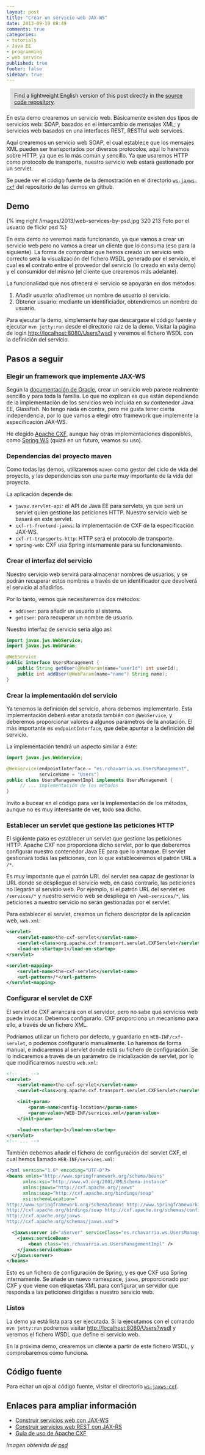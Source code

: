 ```yaml
---
layout: post
title: "Crear un servicio web JAX-WS"
date: 2013-09-19 08:49
comments: true
categories: 
- tutorials
- Java EE
- programming
- web service
published: true
footer: false
sidebar: true
---
```


<div style="margin:2%; padding:2%; background-color:#E0E0E0; ">
    Find a lightweight English version of this post directly in the <a href="https://github.com/rchavarria/javaee-6-demos/tree/master/ws-jaxws-cxf">source code repository</a>.
</div>

En esta demo crearemos un servicio web. Básicamente existen dos tipos de servicios
web: SOAP, basados en el intercambio de mensajes XML; y servicios web basados en 
una interfaces REST, RESTful web services.

Aquí crearemos un servicio web SOAP, el cual establece que los mensajes XML pueden ser
transportados por diversos protocolos, aquí lo haremos sobre HTTP, ya que es lo más
común y sencillo. Ya que usaremos HTTP como protocolo de transporte, nuestro servicio web estará 
gestionado por un servlet.

Se puede ver el código fuente de la demostración en el directorio 
[`ws-jaxws-cxf`](https://github.com/rchavarria/javaee-6-demos/tree/master/ws-jaxws-cxf)
del repositorio de las demos en github.

<!-- more -->

## Demo

{% img right /images/2013/web-services-by-psd.jpg 320 213 Foto por el usuario de flickr psd %}

En esta demo no veremos nada funcionando, ya que vamos a crear un servicio web
pero no vamos a crear un cliente que lo consuma (eso para la siguiente). La forma
de comprobar que hemos creado un servicio web correcto será la visualización del
fichero WSDL generado por el servicio, el cual es el contrato entre el proveedor
del servicio (lo creado en esta demo) y el consumidor del mismo (el cliente que
crearemos más adelante).

La funcionalidad que nos ofrecerá el servicio se apoyarán en dos métodos:

1. Añadir usuario: añadiremos un nombre de usuario al servicio.
2. Obtener usuario: mediante un identificiador, obtendremos un nombre de usuario.

Para ejecutar la demo, simplemente hay que descargase el código fuente y ejecutar
`mvn jetty:run` desde el directorio raiz de la demo. Visitar la página de login
[http://localhost:8080/Users?wsdl](http://localhost:8080/Users?wsdl) y veremos
el fichero WSDL con la definición del servicio.

## Pasos a seguir

### Elegir un framework que implemente JAX-WS

Según la [documentación de Oracle](http://docs.oracle.com/javaee/6/tutorial/doc/bnayl.html),
crear un servicio web parece realmente 
sencillo y para toda la familia. Lo que no explican es que están dependiendo
de la implementación de los servicios web incluída en *su* contenedor Java EE,
Glassfish. No tengo nada en contra, pero me gusta tener cierta independencia,
por lo que vamos a elegir otro framework que implemente la especificación
JAX-WS.

He elegido [Apache CXF](http://cxf.apache.org), aunque hay otras implementaciones 
disponibles, como [Spring WS](http://projects.spring.io/spring-ws/)
(quizá en un futuro, veamos su uso).

### Dependencias del proyecto maven

Como todas las demos, utilizaremos `maven` como gestor del ciclo de vida del
proyecto, y las dependencias son una parte muy importante de la vida del proyecto.

La aplicación depende de:

- `javax.servlet-api`: el API de Java EE para servlets, ya que será un servlet
quien gestione las peticiones HTTP. Nuestro servicio web se basará en este servlet.
- `cxf-rt-frontend-jaxws`: la implementación de CXF de la especificación JAX-WS.
- `cxf-rt-transports-http`: HTTP será el protocolo de transporte.
- `spring-web`: CXF usa Spring internamente para su funcionamiento.

### Crear el interfaz del servicio

Nuestro servicio web servirá para almacenar nombres de usuarios, y se podrán 
recuperar estos nombres a través de un identificador que devolverá el servicio
al añadirlos.

Por lo tanto, vemos que necesitaremos dos métodos:

- `addUser`: para añadir un usuario al sistema.
- `getUser`: para recuperar un nombre de usuario.

Nuestro interfaz de servicio sería algo así:

``` java
import javax.jws.WebService;
import javax.jws.WebParam;

@WebService
public interface UsersManagement {
    public String getUser(@WebParam(name="userId") int userId);
    public int addUser(@WebParam(name="name") String name);
}
```

### Crear la implementación del servicio

Ya tenemos la definición del servicio, ahora debemos implementarlo. Esta
implementación deberá estar anotada también con `@WebService`, y deberemos
proporcionar valores a algunos parámetros de la anotación. El más importante
es `endpointInterface`, que debe apuntar a la definición del servicio.

La implementación tendrá un aspecto similar a éste:

``` java
import javax.jws.WebService;

@WebService(endpointInterface = "es.rchavarria.ws.UsersManagement",
            serviceName = "Users")
public class UsersManagementImpl implements UsersManagement {
     // ... implementación de los métodos
}
```

Invito a bucear en el código para ver la implementación de los métodos,
aunque no es muy interesante de ver, todo sea dicho.

### Establecer un servlet que gestione las peticiones HTTP

El siguiente paso es establecer un servlet que gestione las peticiones HTTP.
Apache CXF nos proporciona dicho servlet, por lo que deberemos configurar
nuestro contenedor Java EE para que lo arranque. El servlet gestionará todas
las peticiones, con lo que estableceremos el patrón URL a `/*`.

Es muy importante que el patrón URL del servlet sea capaz de gestionar la URL
donde se despliegue el servicio web, en caso contrario, las peticiones no
llegarán al servicio web. Por ejemplo, si el patrón URL del servlet es
`/services/*` y nuestro servicio web se despliega en `/web-services/*`,
las peticiones a nuestro servicio no serán gestionadas por el servlet.

Para establecer el servlet, creamos un fichero descriptor de la aplicación web,
`web.xml`:

``` xml
<servlet>
    <servlet-name>the-cxf-servlet</servlet-name>
    <servlet-class>org.apache.cxf.transport.servlet.CXFServlet</servlet-class>
    <load-on-startup>1</load-on-startup>
</servlet>

<servlet-mapping>
    <servlet-name>the-cxf-servlet</servlet-name>
    <url-pattern>/*</url-pattern>
</servlet-mapping>
```

### Configurar el servlet de CXF

El servlet de CXF arrancará con el servidor, pero no sabe qué servicios web puede
invocar. Debemos configurarlo. CXF proporciona un mecanismo para ello, a través
de un fichero XML.

Podríamos utilizar un fichero por defecto, y guardarlo en `WEB-INF/cxf-servlet`,
o podemos configurarlo manualmente. Lo haremos de forma manual, e indicaremos al
servlet donde está su fichero de configuración. Se lo indicaremos a través de un
parámetro de inicialización de servlet, por lo que modificaremos nuestro `web.xml`:

``` xml
<!-- ... -->
<servlet>
    <servlet-name>the-cxf-servlet</servlet-name>
    <servlet-class>org.apache.cxf.transport.servlet.CXFServlet</servlet-class>

    <init-param>
        <param-name>config-location</param-name>
        <param-value>/WEB-INF/services.xml</param-value>   
    </init-param>        

    <load-on-startup>1</load-on-startup>
</servlet>
<!-- ... -->
```

También debemos añadir el fichero de configuración del servlet CXF, el cual hemos
llamado `WEB-INF/services.xml`: 

``` xml
<?xml version="1.0" encoding="UTF-8"?>
<beans xmlns="http://www.springframework.org/schema/beans"
      xmlns:xsi="http://www.w3.org/2001/XMLSchema-instance"
      xmlns:jaxws="http://cxf.apache.org/jaxws"
      xmlns:soap="http://cxf.apache.org/bindings/soap"
      xsi:schemaLocation="
http://www.springframework.org/schema/beans http://www.springframework.org/schema/beans/spring-beans.xsd
http://cxf.apache.org/bindings/soap http://cxf.apache.org/schemas/configuration/soap.xsd
http://cxf.apache.org/jaxws
http://cxf.apache.org/schemas/jaxws.xsd">

  <jaxws:server id="aServer" serviceClass="es.rchavarria.ws.UsersManagement" address="/Users">
    <jaxws:serviceBean>
        <bean class="es.rchavarria.ws.UsersManagementImpl" />
    </jaxws:serviceBean>
  </jaxws:server>
</beans>
```

Esto es un fichero de configuración de Spring, y es que CXF usa Spring internamente. Se
añade un nuevo namespace, `jaxws`, proporcionado por CXF y que viene con etiquetas XML
para configurar un servidor que responda a las peticiones dirigidas a nuestro servicio web.

### Listos

La demo ya está lista para ser ejecutada. Si la ejecutamos con el comando `mvn jetty:run`
podremos visitar [http://localhost:8080/Users?wsdl](http://localhost:8080/Users?wsdl) 
y veremos el fichero WSDL que define el servicio web.

En la próxima demo, crearemos un cliente a partir de este fichero WSDL, y comprobaremos
cómo funciona.

## Código fuente

Para echar un ojo al código fuente, visitar el directorio 
[`ws-jaxws-cxf`](https://github.com/rchavarria/javaee-6-demos/tree/master/ws-jaxws-cxf).

## Enlaces para ampliar información

- [Construir servicios web con JAX-WS](http://docs.oracle.com/javaee/6/tutorial/doc/bnayl.html)
- [Construir servicios web REST con JAX-RS](http://docs.oracle.com/javaee/6/tutorial/doc/giepu.html)
- [Guía de uso de Apache CXF](http://cxf.apache.org/docs/index.html)

_Imagen obtenida de [psd](http://www.flickr.com/photos/psd)_ 
